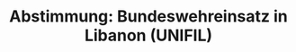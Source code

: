---
abstimmung:
  abstimmung: 3
  bundestagssitzung: 113
  datum: 19. Juni 2015
  legislaturperiode: 18
categories:
- Bundeswehr
- Ausland
data:
- title: Abstimmungsergebnis 20150619_3-data.pdf
  url: /res/abstimmungsliste/20150619_3-data.pdf
- title: Abstimmungsergebnis 20150619_3_xls-data.csv
  url: /res/abstimmungsliste/csv/20150619_3_xls-data.csv
documents:
- local: /res/abstimmungsdaten/018-113-03/1805054.pdf
  title: Drucksache 18/05054.pdf
  url: http://dip21.bundestag.de/dip21/btd/18/050/1805054.pdf
- local: /res/abstimmungsdaten/018-113-03/1805252.pdf
  title: Drucksache 18/05252.pdf
  url: http://dip21.bundestag.de/dip21/btd/18/052/1805252.pdf
ergebnis:
  cdu/csu:
    enthaltung: 0
    gesamt: 311
    ja: 302
    nein: 0
    nichtabgegeben: 9
    ungueltig: 0
  die.linke:
    enthaltung: 0
    gesamt: 64
    ja: 0
    nein: 57
    nichtabgegeben: 7
    ungueltig: 0
  file: 20150619_3_xls-data.csv
  gruenen:
    enthaltung: 6
    gesamt: 63
    ja: 52
    nein: 2
    nichtabgegeben: 3
    ungueltig: 0
  spd:
    enthaltung: 1
    gesamt: 193
    ja: 173
    nein: 6
    nichtabgegeben: 13
    ungueltig: 0
layout: abstimmung
links:
- title: https://www.bundestag.de/parlament/plenum/abstimmung/abstimmung?id=345
  url: https://www.bundestag.de/parlament/plenum/abstimmung/abstimmung?id=345
- title: http://www.abgeordnetenwatch.de/verlaengerung_bundeswehreinsatz_libanon_unifil-1105-738.html
  url: http://www.abgeordnetenwatch.de/verlaengerung_bundeswehreinsatz_libanon_unifil-1105-738.html
preview: 'Deutscher Bundestag


  113. Sitzung des Deutschen Bundestages

  am Freitag, 19.Juni 2015


  Endgültiges Ergebnis der Namentlichen Abstimmung Nr. 3


  Beschlussempfehlung des Auswärtigen Ausschusses (3. Ausschuss) zu dem Antrag der

  Bundesregierung

  Fortsetzung der Beteiligung bewaffneter deutscher Streitkräfte an der "United Nations

  Interim Force in Lebanon" (UNIFIL) auf Grundlage der Resolution 1701 (2006) vom
  11.

  August 2006 und nachfolgender Verlängerungsresolutionen des Sicherheitsrates der

  Vereinten Nationen, zuletzt Resolution 2172 (2014) vom 26. August 2014

  Drs. 18/5054 und 18/5252


  Abgegebene Stimmen insgesamt:


  599


  Nicht abgegebene Stimmen:

  Ja-Stimmen:


  32

  527


  Nein-Stimmen:


  65


  Enthaltungen:


  7


  Ungültige:


  0


  Berlin, den 19.06.2015


  Beginn: 10:46

  Ende: 10:50

  '
tags:
- Bundeswehr
- UNIFIL
- Libanon
- UN
title: 'Abstimmung: Bundeswehreinsatz in Libanon (UNIFIL)'
---